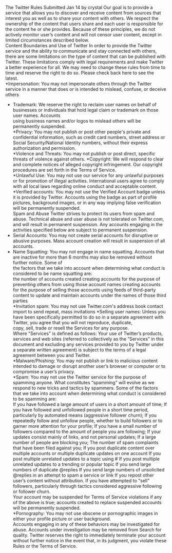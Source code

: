 The Twitter Rules 
Submitted Jan 14 by crystal 
Our goal is to provide a service that allows you to discover and receive content from 
sources that interest you as well as to share your content with others. We respect the 
ownership of the content that users share and each user is responsible for the 
content he or she provides. Because of these principles, we do not actively monitor 
user’s content and will not censor user content, except in limited circumstances 
described below.  
Content Boundaries and Use of Twitter 
In order to provide the Twitter service and the ability to communicate and stay 
connected with others, there are some limitations on the type of content that can be 
published with Twitter. These limitations comply with legal requirements and make 
Twitter a better experience for all. We may need to change these rules from time to 
time and reserve the right to do so. Please check back here to see the latest.  
*Impersonation: You may not impersonate others through the Twitter service in a 
manner that does or is intended to mislead, confuse, or deceive others 
* Trademark: We reserve the right to reclaim user names on behalf of businesses or 
individuals that hold legal claim or trademark on those user names. Accounts  
using business names and/or logos to mislead others will be permanently 
suspended.  
*Privacy: You may not publish or post other people's private and confidential 
information, such as credit card numbers, street address or Social Security/National 
Identity numbers, without their express authorization and permission.  
*Violence and Threats: You may not publish or post direct, specific threats of 
violence against others. 
*Copyright: We will respond to clear and complete notices of alleged copyright 
infringement. Our copyright procedures are set forth in the Terms of Service.  
*Unlawful Use: You may not use our service for any unlawful purposes or for 
promotion of illegal activities. International users agree to comply with all local laws 
regarding online conduct and acceptable content.  
*Verified accounts: You may not use the Verified Account badge unless it is 
provided by Twitter. Accounts using the badge as part of profile pictures, background 
images, or in any way implying false verification will be permanently suspended.  
Spam and Abuse 
Twitter strives to protect its users from spam and abuse. Technical abuse and user 
abuse is not tolerated on Twitter.com, and will result in permanent suspension. Any 
accounts engaging in the activities specified below are subject to permanent 
suspension.  
* Serial Accounts: You may not create serial accounts for disruptive or abusive 
purposes. Mass account creation will result in suspension of all accounts. 
* Name Squatting: You may not engage in name squatting. Accounts that are 
inactive for more than 6 months may also be removed without further notice. Some of  
the factors that we take into account when determining what conduct is considered to 
be name squatting are:  
the number of accounts created 
creating accounts for the purpose of preventing others from using those account 
names 
creating accounts for the purpose of selling those accounts 
using feeds of third-party content to update and maintain accounts under the names 
of those third parties  
*Invitation spam: You may not use Twitter.com's address book contact import to 
send repeat, mass invitations 
*Selling user names: Unless you have been specifically permitted to do so in a 
separate agreement with Twitter, you agree that you will not reproduce, duplicate,  
copy, sell, trade or resell the Services for any purpose.  
Where "Services" is defined as follows: Your use of Twitter’s products, services and 
web sites (referred to collectively as the “Services” in this document and excluding 
any services provided to you by Twitter under a separate written agreement) is 
subject to the terms of a legal agreement between you and Twitter.  
*Malware/Phishing: You may not publish or link to malicious content intended to 
damage or disrupt another user’s browser or computer or to compromise a user’s 
privacy.  
*Spam: You may not use the Twitter service for the purpose of spamming anyone. 
What constitutes “spamming” will evolve as we respond to new tricks and tactics by 
spammers. Some of the factors that we take into account when determining what 
conduct is considered to be spamming are:  
If you have followed a large amount of users in a short amount of time; 
If you have followed and unfollowed people in a short time period, particularly by 
automated means (aggressive follower churn); If you repeatedly follow and unfollow 
people, whether to build followers or to garner more attention for your profile; 
If you have a small number of followers compared to the amount of people you are 
following; 
If your updates consist mainly of links, and not personal updates; 
If a large number of people are blocking you; 
The number of spam complaints that have been filed against you; 
If you post duplicate content over multiple accounts or multiple duplicate updates on 
one account 
If you post multiple unrelated updates to a topic using # 
If you post multiple unrelated updates to a trending or popular topic 
If you send large numbers of duplicate @replies 
If you send large numbers of unsolicited @replies in an attempt to spam a service or 
link 
If you repost other user’s content without attribution. 
If you have attempted to "sell" followers, particularly through tactics considered 
aggressive following or follower churn.  
Your account may be suspended for Terms of Service violations if any of the above 
is true; accounts created to replace suspended accounts will be permanently 
suspended.  
*Pornography: You may not use obscene or pornographic images in either your 
profile picture or user background.  
Accounts engaging in any of these behaviors may be investigated for abuse. 
Accounts under investigation may be removed from Search for quality. Twitter 
reserves the right to immediately terminate your account without further notice 
in the event that, in its judgment, you violate these Rules or the Terms of 
Service. 